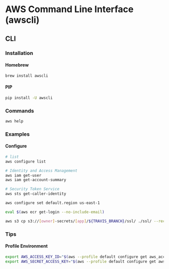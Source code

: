 # AWS Command Line Interface (awscli)

## CLI

### Installation

#### Homebrew

```sh
brew install awscli
```

#### PIP

```sh
pip install -U awscli
```

### Commands

```sh
aws help
```

### Examples

#### Configure

```sh
# list
aws configure list

# Identity and Access Management
aws iam get-user
aws iam get-account-summary

# Security Token Service
aws sts get-caller-identity
```

```sh
aws configure set default.region us-east-1

eval $(aws ecr get-login --no-include-email)

aws s3 cp s3://[owner]-secrets/[app]/${TRAVIS_BRANCH}/ssl/ ./ssl/ --recursive
```

### Tips

#### Profile Environment

```sh
export AWS_ACCESS_KEY_ID="$(aws --profile default configure get aws_access_key_id)"
export AWS_SECRET_ACCESS_KEY="$(aws --profile default configure get aws_secret_access_key)"
```
